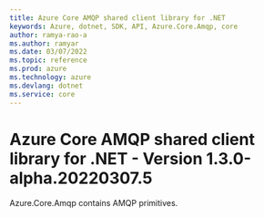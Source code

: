```yaml
---
title: Azure Core AMQP shared client library for .NET
keywords: Azure, dotnet, SDK, API, Azure.Core.Amqp, core
author: ramya-rao-a
ms.author: ramyar
ms.date: 03/07/2022
ms.topic: reference
ms.prod: azure
ms.technology: azure
ms.devlang: dotnet
ms.service: core
---
```

# Azure Core AMQP shared client library for .NET - Version 1.3.0-alpha.20220307.5 


Azure.Core.Amqp contains AMQP primitives. 

